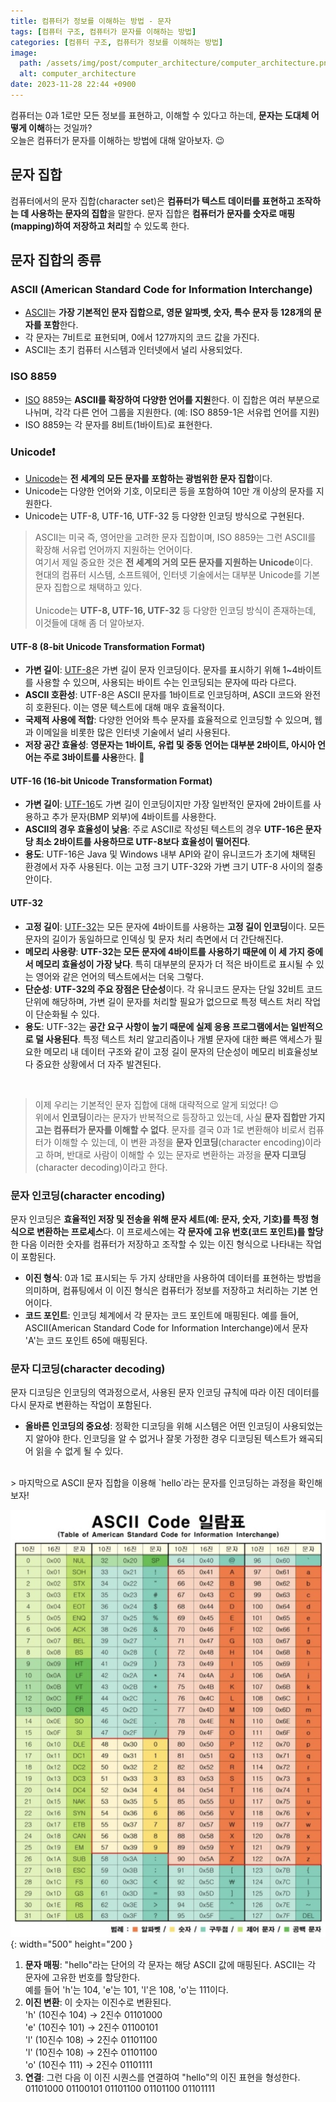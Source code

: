 ```yaml
---
title: 컴퓨터가 정보를 이해하는 방법 - 문자
tags: [컴퓨터 구조, 컴퓨터가 문자를 이해하는 방법]
categories: [컴퓨터 구조, 컴퓨터가 정보를 이해하는 방법]
image:
  path: /assets/img/post/computer_architecture/computer_architecture.png
  alt: computer_architecture
date: 2023-11-28 22:44 +0900
---
```


컴퓨터는 0과 1로만 모든 정보를 표현하고, 이해할 수 있다고 하는데, **문자는 도대체 어떻게 이해**하는 것일까? <br>
오늘은 컴퓨터가 문자를 이해하는 방법에 대해 알아보자. 😉

## 문자 집합

컴퓨터에서의 문자 집합(character set)은 **컴퓨터가 텍스트 데이터를 표현하고 조작하는 데 사용하는 문자의 집합**을 말한다. 문자 집합은 **컴퓨터가 문자를 숫자로 매핑(mapping)하여 저장하고 처리**할 수 있도록 한다.

## 문자 집합의 종류

### ASCII (American Standard Code for Information Interchange)

- [ASCII](https://ko.wikipedia.org/wiki/ASCII)는 **가장 기본적인 문자 집합으로, 영문 알파벳, 숫자, 특수 문자 등 128개의 문자를 포함**한다.
- 각 문자는 7비트로 표현되며, 0에서 127까지의 코드 값을 가진다.
- ASCII는 초기 컴퓨터 시스템과 인터넷에서 널리 사용되었다.

### ISO 8859

- [ISO](https://ko.wikipedia.org/wiki/ISO/IEC_8859) 8859는 **ASCII를 확장하여 다양한 언어를 지원**한다. 이 집합은 여러 부분으로 나뉘며, 각각 다른 언어 그룹을 지원한다. (예: ISO 8859-1은 서유럽 언어를 지원)
- ISO 8859는 각 문자를 8비트(1바이트)로 표현한다.

### Unicode❗️

- [Unicode](https://ko.wikipedia.org/wiki/%EC%9C%A0%EB%8B%88%EC%BD%94%EB%93%9C)는 **전 세계의 모든 문자를 포함하는 광범위한 문자 집합**이다.
- Unicode는 다양한 언어와 기호, 이모티콘 등을 포함하여 10만 개 이상의 문자를 지원한다.
- Unicode는 UTF-8, UTF-16, UTF-32 등 다양한 인코딩 방식으로 구현된다.

> ASCII는 미국 즉, 영어만을 고려한 문자 집합이며, ISO 8859는 그런 ASCII를 확장해 서유럽 언어까지 지원하는 언어이다. <br>
> 여기서 제일 중요한 것은 **전 세계의 거의 모든 문자를 지원하는 Unicode**이다. <br>
> 현대의 컴퓨터 시스템, 소프트웨어, 인터넷 기술에서는 대부분 Unicode를 기본 문자 집합으로 채택하고 있다. <br><br>
> Unicode는 **UTF-8, UTF-16, UTF-32** 등 다양한 인코딩 방식이 존재하는데, 이것들에 대해 좀 더 알아보자.

#### UTF-8 (8-bit Unicode Transformation Format)

- **가변 길이**: [UTF-8](https://ko.wikipedia.org/wiki/UTF-8)은 가변 길이 문자 인코딩이다. 문자를 표시하기 위해 1~4바이트를 사용할 수 있으며, 사용되는 바이트 수는 인코딩되는 문자에 따라 다르다.
- **ASCII 호환성**: UTF-8은 ASCII 문자를 1바이트로 인코딩하며, ASCII 코드와 완전히 호환된다. 이는 영문 텍스트에 대해 매우 효율적이다.
- **국제적 사용에 적합**: 다양한 언어와 특수 문자를 효율적으로 인코딩할 수 있으며, 웹과 이메일을 비롯한 많은 인터넷 기술에서 널리 사용된다.
- **저장 공간 효율성**: **영문자는 1바이트, 유럽 및 중동 언어는 대부분 2바이트, 아시아 언어는 주로 3바이트를 사용**한다. 🫢

#### UTF-16 (16-bit Unicode Transformation Format)

- **가변 길이**: [UTF-16](https://ko.wikipedia.org/wiki/UTF-16)도 가변 길이 인코딩이지만 가장 일반적인 문자에 2바이트를 사용하고 추가 문자(BMP 외부)에 4바이트를 사용한다.
- **ASCII의 경우 효율성이 낮음**: 주로 ASCII로 작성된 텍스트의 경우 **UTF-16은 문자당 최소 2바이트를 사용하므로 UTF-8보다 효율성이 떨어진다**.
- **용도**: UTF-16은 Java 및 Windows 내부 API와 같이 유니코드가 초기에 채택된 환경에서 자주 사용된다. 이는 고정 크기 UTF-32와 가변 크기 UTF-8 사이의 절충안이다.

#### UTF-32

- **고정 길이**: [UTF-32](https://ko.wikipedia.org/wiki/UTF-32)는 모든 문자에 4바이트를 사용하는 **고정 길이 인코딩**이다. 모든 문자의 길이가 동일하므로 인덱싱 및 문자 처리 측면에서 더 간단해진다.
- **메모리 사용량**: **UTF-32는 모든 문자에 4바이트를 사용하기 때문에 이 세 가지 중에서 메모리 효율성이 가장 낮다**. 특히 대부분의 문자가 더 적은 바이트로 표시될 수 있는 영어와 같은 언어의 텍스트에서는 더욱 그렇다.
- **단순성**: **UTF-32의 주요 장점은 단순성**이다. 각 유니코드 문자는 단일 32비트 코드 단위에 해당하며, 가변 길이 문자를 처리할 필요가 없으므로 특정 텍스트 처리 작업이 단순화될 수 있다.
- **용도**: UTF-32는 **공간 요구 사항이 높기 때문에 실제 응용 프로그램에서는 일반적으로 덜 사용된다**. 특정 텍스트 처리 알고리즘이나 개별 문자에 대한 빠른 액세스가 필요한 메모리 내 데이터 구조와 같이 고정 길이 문자의 단순성이 메모리 비효율성보다 중요한 상황에서 더 자주 발견된다.

<br>

> 이제 우리는 기본적인 문자 집합에 대해 대략적으로 알게 되었다! 😉 <br>
> 위에서 **인코딩**이라는 문자가 반복적으로 등장하고 있는데, 사실 **문자 집합만 가지고는 컴퓨터가 문자를 이해할 수 없다**. 문자를 결국 0과 1로 변환해야 비로서 컴퓨터가 이해할 수 있는데, 이 변환 과정을 **문자 인코딩**(character encoding)이라고 하며, 반대로 사람이 이해할 수 있는 문자로 변환하는 과정을 **문자 디코딩**(character decoding)이라고 한다.

### 문자 인코딩(character encoding)

문자 인코딩은 **효율적인 저장 및 전송을 위해 문자 세트(예: 문자, 숫자, 기호)를 특정 형식으로 변환하는 프로세스**다. 이 프로세스에는 **각 문자에 고유 번호(코드 포인트)를 할당**한 다음 이러한 숫자를 컴퓨터가 저장하고 조작할 수 있는 이진 형식으로 나타내는 작업이 포함된다.

- **이진 형식**: 0과 1로 표시되는 두 가지 상태만을 사용하여 데이터를 표현하는 방법을 의미하며, 컴퓨팅에서 이 이진 형식은 컴퓨터가 정보를 저장하고 처리하는 기본 언어이다.
- **코드 포인트**: 인코딩 체계에서 각 문자는 코드 포인트에 매핑된다. 예를 들어, ASCII(American Standard Code for Information Interchange)에서 문자 'A'는 코드 포인트 65에 매핑된다.

### 문자 디코딩(character decoding)

문자 디코딩은 인코딩의 역과정으로서, 사용된 문자 인코딩 규칙에 따라 이진 데이터를 다시 문자로 변환하는 작업이 포함된다.

- **올바른 인코딩의 중요성**: 정확한 디코딩을 위해 시스템은 어떤 인코딩이 사용되었는지 알아야 한다. 인코딩을 알 수 없거나 잘못 가정한 경우 디코딩된 텍스트가 왜곡되어 읽을 수 없게 될 수 있다.

<br>
> 마지막으로 ASCII 문자 집합을 이용해 `hello`라는 문자를 인코딩하는 과정을 확인해보자!

![ascii-character-set](/assets/img/post/computer_architecture/ascii-character-set.png){: width="500" height="200 }

1. **문자 매핑**: "hello"라는 단어의 각 문자는 해당 ASCII 값에 매핑된다. ASCII는 각 문자에 고유한 번호를 할당한다. <br>
   예를 들어 'h'는 104, 'e'는 101, 'l'은 108, 'o'는 111이다.
2. **이진 변환**: 이 숫자는 이진수로 변환된다. <br>
   'h' (10진수 104) -> 2진수 01101000 <br>
   'e' (10진수 101) -> 2진수 01100101 <br>
   'l' (10진수 108) -> 2진수 01101100 <br>
   'l' (10진수 108) -> 2진수 01101100 <br>
   'o' (10진수 111) -> 2진수 01101111
3. **연결**: 그런 다음 이 이진 시퀀스를 연결하여 "hello"의 이진 표현을 형성한다. <br>
   01101000 01100101 01101100 01101100 01101111
